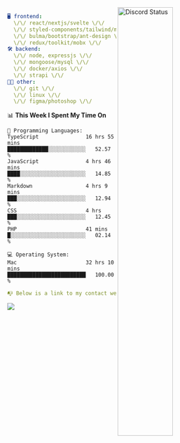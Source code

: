 
<a href="https://discord.com/users/279302975371870218" target="_blank">
    <img width="50%" align="right" alt="Discord Status" src="https://lanyard.cnrad.dev/api/279302975371870218?bg=161B22&borderRadius=5px%205px%200%200&hideTimestamp=true&idleMessage=Just%20chillin%27%20at%20the%20moment&animated=true">
</a>

```yaml
🖥️ frontend: 
  \/\/ react/nextjs/svelte \/\/
  \/\/ styled-components/tailwind/mui/
  \/\/ bulma/bootstrap/ant-design \/\/
  \/\/ redux/toolkit/mobx \/\/
🛠 backend: 
  \/\/ node, expressjs \/\/
  \/\/ mongoose/mysql \/\/
  \/\/ docker/axios \/\/
  \/\/ strapi \/\/
👨‍💻 other: 
  \/\/ git \/\/ 
  \/\/ linux \/\/
  \/\/ figma/photoshop \/\/
```
<!--START_SECTION:waka-->
📊 **This Week I Spent My Time On** 

```text
💬 Programming Languages: 
TypeScript               16 hrs 55 mins      █████████████░░░░░░░░░░░░   52.57 % 
JavaScript               4 hrs 46 mins       ████░░░░░░░░░░░░░░░░░░░░░   14.85 % 
Markdown                 4 hrs 9 mins        ███░░░░░░░░░░░░░░░░░░░░░░   12.94 % 
CSS                      4 hrs               ███░░░░░░░░░░░░░░░░░░░░░░   12.45 % 
PHP                      41 mins             █░░░░░░░░░░░░░░░░░░░░░░░░   02.14 % 

💻 Operating System: 
Mac                      32 hrs 10 mins      █████████████████████████   100.00 % 
```


<!--END_SECTION:waka-->
```yaml
📭 Below is a link to my contact website 
```
<a href="https://mxns.xyz" target="_black"> <img src="https://img.shields.io/badge/website-161B22?style=for-the-badge&logo=About.me&logoColor=white"></img> <a/>

